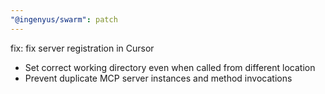 ```yaml
---
"@ingenyus/swarm": patch
---
```


fix: fix server registration in Cursor

- Set correct working directory even when called from different location
- Prevent duplicate MCP server instances and method invocations
